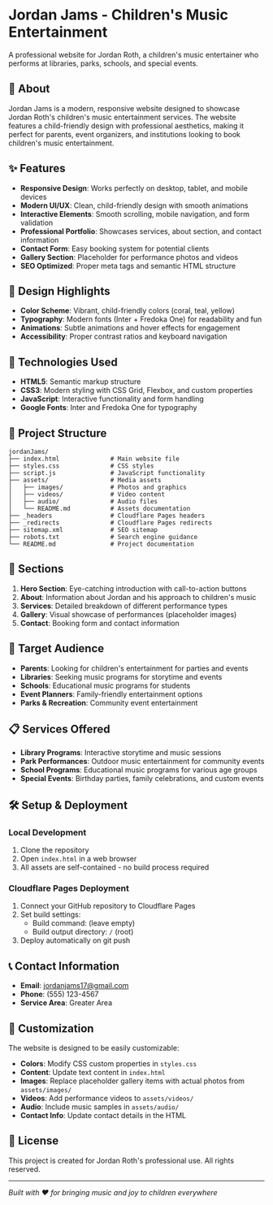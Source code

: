 # Jordan Jams - Children's Music Entertainment

A professional website for Jordan Roth, a children's music entertainer who performs at libraries, parks, schools, and special events.

## 🎵 About

Jordan Jams is a modern, responsive website designed to showcase Jordan Roth's children's music entertainment services. The website features a child-friendly design with professional aesthetics, making it perfect for parents, event organizers, and institutions looking to book children's music entertainment.

## ✨ Features

- **Responsive Design**: Works perfectly on desktop, tablet, and mobile devices
- **Modern UI/UX**: Clean, child-friendly design with smooth animations
- **Interactive Elements**: Smooth scrolling, mobile navigation, and form validation
- **Professional Portfolio**: Showcases services, about section, and contact information
- **Contact Form**: Easy booking system for potential clients
- **Gallery Section**: Placeholder for performance photos and videos
- **SEO Optimized**: Proper meta tags and semantic HTML structure

## 🎨 Design Highlights

- **Color Scheme**: Vibrant, child-friendly colors (coral, teal, yellow)
- **Typography**: Modern fonts (Inter + Fredoka One) for readability and fun
- **Animations**: Subtle animations and hover effects for engagement
- **Accessibility**: Proper contrast ratios and keyboard navigation

## 🚀 Technologies Used

- **HTML5**: Semantic markup structure
- **CSS3**: Modern styling with CSS Grid, Flexbox, and custom properties
- **JavaScript**: Interactive functionality and form handling
- **Google Fonts**: Inter and Fredoka One for typography

## 📁 Project Structure

```
jordanJams/
├── index.html              # Main website file
├── styles.css              # CSS styles
├── script.js               # JavaScript functionality
├── assets/                 # Media assets
│   ├── images/             # Photos and graphics
│   ├── videos/             # Video content
│   ├── audio/              # Audio files
│   └── README.md           # Assets documentation
├── _headers                # Cloudflare Pages headers
├── _redirects              # Cloudflare Pages redirects
├── sitemap.xml             # SEO sitemap
├── robots.txt              # Search engine guidance
└── README.md               # Project documentation
```

## 📱 Sections

1. **Hero Section**: Eye-catching introduction with call-to-action buttons
2. **About**: Information about Jordan and his approach to children's music
3. **Services**: Detailed breakdown of different performance types
4. **Gallery**: Visual showcase of performances (placeholder images)
5. **Contact**: Booking form and contact information

## 🎯 Target Audience

- **Parents**: Looking for children's entertainment for parties and events
- **Libraries**: Seeking music programs for storytime and events
- **Schools**: Educational music programs for students
- **Event Planners**: Family-friendly entertainment options
- **Parks & Recreation**: Community event entertainment

## 📋 Services Offered

- **Library Programs**: Interactive storytime and music sessions
- **Park Performances**: Outdoor music entertainment for community events
- **School Programs**: Educational music programs for various age groups
- **Special Events**: Birthday parties, family celebrations, and custom events

## 🛠️ Setup & Deployment

### Local Development
1. Clone the repository
2. Open `index.html` in a web browser
3. All assets are self-contained - no build process required

### Cloudflare Pages Deployment
1. Connect your GitHub repository to Cloudflare Pages
2. Set build settings:
   - Build command: (leave empty)
   - Build output directory: `/` (root)
3. Deploy automatically on git push

## 📞 Contact Information

- **Email**: jordanjams17@gmail.com
- **Phone**: (555) 123-4567
- **Service Area**: Greater Area

## 🔧 Customization

The website is designed to be easily customizable:

- **Colors**: Modify CSS custom properties in `styles.css`
- **Content**: Update text content in `index.html`
- **Images**: Replace placeholder gallery items with actual photos from `assets/images/`
- **Videos**: Add performance videos to `assets/videos/`
- **Audio**: Include music samples in `assets/audio/`
- **Contact Info**: Update contact details in the HTML

## 📄 License

This project is created for Jordan Roth's professional use. All rights reserved.

---

*Built with ❤️ for bringing music and joy to children everywhere*
